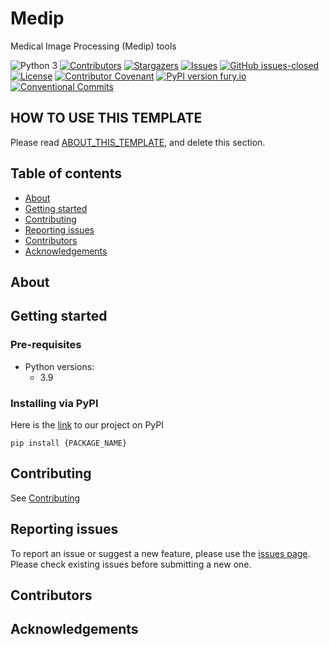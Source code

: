 # Medip

Medical Image Processing (Medip) tools

![Python 3](https://img.shields.io/badge/Python->=3.9-blue)
[![Contributors][contributors-shield]][contributors-url]
[![Stargazers][stars-shield]][stars-url]
[![Issues][issues-shield]][issues-url]
[![GitHub issues-closed][issues-closed-shield]][issues-url]
[![License][license-shield]][license-url]
[![Contributor Covenant][code-of-conduct-shield]](CODE_OF_CONDUCT.md)
[![PyPI version fury.io][pypi-shield]][pypi-url]
[![Conventional Commits][conventional-commits-shield]][conventional-commits-url]

[contributors-shield]: https://img.shields.io/github/contributors/{GITHUB_ACCOUNT}/{REPO_NAME}.svg?style=flat-square
[contributors-url]: https://github.com/{GITHUB_ACCOUNT}/{REPO_NAME}/graphs/contributors
[stars-shield]: https://img.shields.io/github/stars/{GITHUB_ACCOUNT}/{REPO_NAME}.svg?style=flat-square
[stars-url]: https://github.com/{GITHUB_ACCOUNT}/{REPO_NAME}/stargazers
[issues-shield]: https://img.shields.io/github/issues/{GITHUB_ACCOUNT}/{REPO_NAME}.svg?style=flat-square
[issues-url]: https://github.com/{GITHUB_ACCOUNT}/{REPO_NAME}/issues
[issues-closed-shield]: https://img.shields.io/github/issues-closed/{GITHUB_ACCOUNT}/{REPO_NAME}.svg
[issues-closed-url]: https://GitHub.com/SPARC-FAIR-Codeathon/sparc-me/issues?q=is%3Aissue+is%3Aclosed
[license-shield]: https://img.shields.io/github/license/{GITHUB_ACCOUNT}/{REPO_NAME}.svg?style=flat-square
[license-url]: https://github.com/{GITHUB_ACCOUNT}/{REPO_NAME}/blob/master/LICENSE
[code-of-conduct-shield]: https://img.shields.io/badge/Contributor%20Covenant-2.1-4baaaa.svg
[pypi-shield]: https://badge.fury.io/py/{PYPI_PROJECT_NAME}.svg
[pypi-url]: https://pypi.python.org/pypi/{PYPI_PROJECT_NAME}}/
[conventional-commits-shield]: https://img.shields.io/badge/Conventional%20Commits-1.0.0-%23FE5196?logo=conventionalcommits&logoColor=white
[conventional-commits-url]: https://conventionalcommits.org


## HOW TO USE THIS TEMPLATE

Please read [ABOUT_THIS_TEMPLATE](ABOUT_THIS_TEMPLATE.md), and delete this section.


## Table of contents
* [About](#about)
* [Getting started](#getting-started)
* [Contributing](#contributing)
* [Reporting issues](#reporting-issues)
* [Contributors](#contributors)
* [Acknowledgements](#acknowledgements)


## About

## Getting started

### Pre-requisites 
- Python versions:
   - 3.9
###  Installing via PyPI

Here is the [link](https://pypi.org/project/{PACKAGE_NAME}/) to our project on PyPI
```
pip install {PACKAGE_NAME}
```

## Contributing

See [Contributing](CONTRIBUTING.md)

## Reporting issues 
To report an issue or suggest a new feature, please use the [issues page](https://github.com/GITHUB_ACCOUNT/{REPO_NAME}/issues). 
Please check existing issues before submitting a new one.

## Contributors

## Acknowledgements

